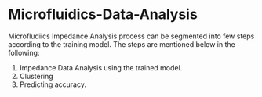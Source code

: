 # Microfluidics-Data-Analysis

Microfludiics Impedance Analysis process can be segmented into few steps according to the training model. The steps are mentioned below in the following:
1. Impedance Data Analysis using the trained model.
2. Clustering
3. Predicting accuracy.
   
